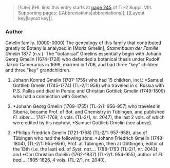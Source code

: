 > [!cite] BHL link: this entry starts at [page 245](https://www.biodiversitylibrary.org/page/33258723) of TL-2 Suppl. VIII.
> Supporting pages: [[Abbreviations|abbreviations]], [[Layout key|layout key]].

### Author

Gmelin family. (0000-0000) The genealogy of this family that contributed greatly to Botany is analyzed in \[Moriz Gmelin\], *Stammbaum der Familie Gmelin* 1877 (n.v.). The "botanical" Gmelins essentially begin with Johann Georg Gmelin (1674-1728) who defended a botanical thesis under Rudolf Jakob Camerarius in 1699, married in 1706, and had three "key" children and three "key" grandchildren.

1. Johann Konrad Gmelin (1707-1759) who had 15 children, incl.: \*Samuel Gottlieb Gmelin (1745-1774) (TL-2/1: 958) who traveled in s. Russia with P.S. Pallas and died in Persia; and Christian Gottlieb Gmelin (1749-1809) who had a connection with Goethe.

2. \*Johann Georg Gmelin (1709-1755) (TL-2/1: 956-957) who traveled in Siberia, became Prof. of Bot. and Chemistry in Tübingen, and published *Fl. siber.*... 1747-1769, 4 vols. (TL-2/1, nr. 2047), the last 2 vols. of which were edited by his nephew, \*Samuel Gottlieb Gmelin (see above).

3. \*Philipp Friedrich Gmelin (1721-1768) (TL-2/1: 957-958), also of Tübingen who had the following sons: \*Johann Friedrich Gmelin (1748-1804), (TL-2/1: 955-956), Prof. at Tübingen, then at Göttingen, editor of the 13th (i.e. the last) ed. of *Syst. nat.*... 1788-1793 (TL-2/1, nr. 2043); and \*Carl Christian Gmelin (1762-1837) (TL-2/1: 954-955), author of *Fl. bad.*... 1805-1826, 4 vols. (TL-2/1, nr. 2040).

